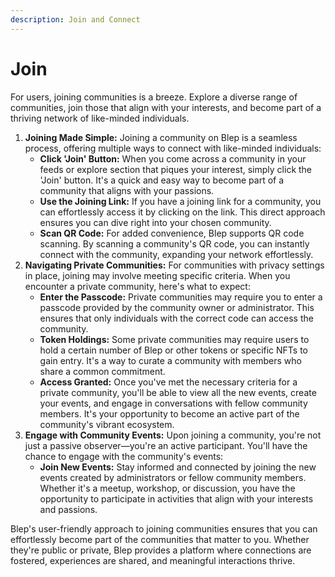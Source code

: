```yaml
---
description: Join and Connect
---
```


# Join

For users, joining communities is a breeze. Explore a diverse range of communities, join those that align with your interests, and become part of a thriving network of like-minded individuals.

1. **Joining Made Simple:** Joining a community on Blep is a seamless process, offering multiple ways to connect with like-minded individuals:
   * **Click 'Join' Button:** When you come across a community in your feeds or explore section that piques your interest, simply click the 'Join' button. It's a quick and easy way to become part of a community that aligns with your passions.
   * **Use the Joining Link:** If you have a joining link for a community, you can effortlessly access it by clicking on the link. This direct approach ensures you can dive right into your chosen community.
   * **Scan QR Code:** For added convenience, Blep supports QR code scanning. By scanning a community's QR code, you can instantly connect with the community, expanding your network effortlessly.
2. **Navigating Private Communities:** For communities with privacy settings in place, joining may involve meeting specific criteria. When you encounter a private community, here's what to expect:
   * **Enter the Passcode:** Private communities may require you to enter a passcode provided by the community owner or administrator. This ensures that only individuals with the correct code can access the community.
   * **Token Holdings:** Some private communities may require users to hold a certain number of Blep or other tokens or specific NFTs to gain entry. It's a way to curate a community with members who share a common commitment.
   * **Access Granted:** Once you've met the necessary criteria for a private community, you'll be able to view all the new events, create your events, and engage in conversations with fellow community members. It's your opportunity to become an active part of the community's vibrant ecosystem.
3. **Engage with Community Events:** Upon joining a community, you're not just a passive observer—you're an active participant. You'll have the chance to engage with the community's events:
   * **Join New Events:** Stay informed and connected by joining the new events created by administrators or fellow community members. Whether it's a meetup, workshop, or discussion, you have the opportunity to participate in activities that align with your interests and passions.

Blep's user-friendly approach to joining communities ensures that you can effortlessly become part of the communities that matter to you. Whether they're public or private, Blep provides a platform where connections are fostered, experiences are shared, and meaningful interactions thrive.

